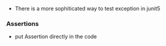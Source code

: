 - There is a more sophiticated way to test exception in junit5

### Assertions
- put Assertion directly in the code
